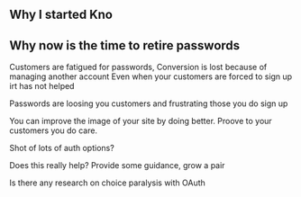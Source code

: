 ## Why I started Kno
## Why now is the time to retire passwords

Customers are fatigued for passwords, Conversion is lost because of managing another account
Even when your customers are forced to sign up irt has not helped

Passwords are loosing you customers and frustrating those you do sign up

You can improve the image of your site by doing better. Proove to your customers you do care.

Shot of lots of auth options?

Does this really help?
Provide some guidance, grow a pair

Is there any research on choice paralysis with OAuth
